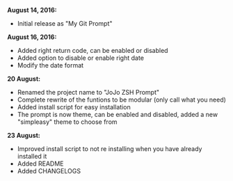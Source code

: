 **August 14, 2016:**
- Initial release as "My Git Prompt"

**August 16, 2016:**
- Added right return code, can be enabled or disabled
- Added option to disable or enable right date
- Modify the date format

**20 August:**
- Renamed the project name to "JoJo ZSH Prompt"
- Complete rewrite of the funtions to be modular (only call what you need)
- Added install script for easy installation
- The prompt is now theme, can be enabled and disabled, added a new
"simpleasy" theme to choose from

**23 August:**
- Improved install script to not re installing when you have already installed
it
- Added README
- Added CHANGELOGS
